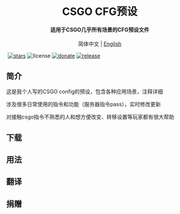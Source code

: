 <h1 align="center">CSGO CFG预设</h1>
<h4 align="center">适用于CSGO几乎所有场景的CFG预设文件</h3>

<p align="center">
  简体中文 |
  <a href="https://github.com/Purple-CSGO/CSGO-Config-Presets/blob/En-US/README.md">English</a>
</p>

​                                          [![stars](https://flat.badgen.net/github/stars/Purple-CSGO/CSGO-Config-Presets?icon=github)](https://github.com/Purple-CSGO/CSGO-Config-Presets) ![license](https://img.shields.io/badge/license-GPL%203-green.svg?style=flat-square) [![donate](https://img.shields.io/badge/$-donate-ff69b4.svg?style=flat-square)]([https://github.com/Purple-CSGO/CSGO-Config-Presets](https://github.com/Purple-CSGO/CSGO-Config-Presets#捐赠)) [![release](https://flat.badgen.net/github/release/Purple-CSGO/CSGO-Config-Presets/babel)](https://github.com/Purple-CSGO/CSGO-Config-Presets/releases)

## 简介

这是我个人写的CSGO config的预设，包含各种应用场景，注释详细

涉及很多日常使用的指令和功能（服务器指令pass），实时修改更新

对接触csgo指令不熟悉的人和想方便改变、转移设置等玩家都有很大帮助

## 下载



## 用法



## 翻译



## 捐赠

